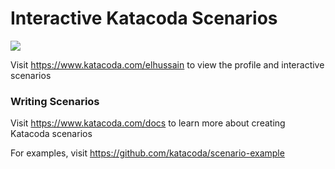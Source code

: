 # Interactive Katacoda Scenarios

[![](http://shields.katacoda.com/katacoda/elhussain/count.svg)](https://www.katacoda.com/elhussain "Get your profile on Katacoda.com")

Visit https://www.katacoda.com/elhussain to view the profile and interactive scenarios

### Writing Scenarios
Visit https://www.katacoda.com/docs to learn more about creating Katacoda scenarios

For examples, visit https://github.com/katacoda/scenario-example
